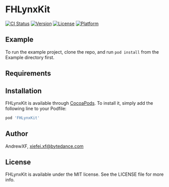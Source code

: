 # FHLynxKit

[![CI Status](https://img.shields.io/travis/AndrewXF/FHLynxKit.svg?style=flat)](https://travis-ci.org/AndrewXF/FHLynxKit)
[![Version](https://img.shields.io/cocoapods/v/FHLynxKit.svg?style=flat)](https://cocoapods.org/pods/FHLynxKit)
[![License](https://img.shields.io/cocoapods/l/FHLynxKit.svg?style=flat)](https://cocoapods.org/pods/FHLynxKit)
[![Platform](https://img.shields.io/cocoapods/p/FHLynxKit.svg?style=flat)](https://cocoapods.org/pods/FHLynxKit)

## Example

To run the example project, clone the repo, and run `pod install` from the Example directory first.

## Requirements

## Installation

FHLynxKit is available through [CocoaPods](https://cocoapods.org). To install
it, simply add the following line to your Podfile:

```ruby
pod 'FHLynxKit'
```

## Author

AndrewXF, xiefei.xf@bytedance.com

## License

FHLynxKit is available under the MIT license. See the LICENSE file for more info.
